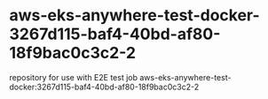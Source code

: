 # aws-eks-anywhere-test-docker-3267d115-baf4-40bd-af80-18f9bac0c3c2-2
repository for use with E2E test job aws-eks-anywhere-test-docker:3267d115-baf4-40bd-af80-18f9bac0c3c2-2
